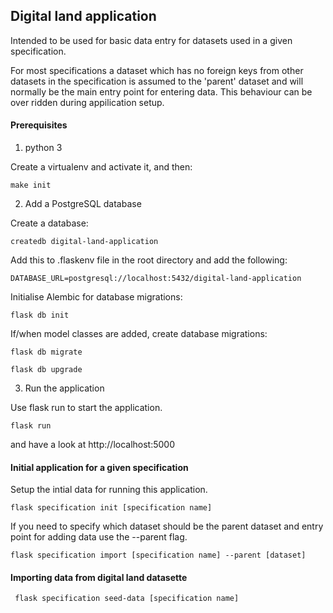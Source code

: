 ## Digital land application

Intended to be used for basic data entry for datasets used in a given specification.

For most specifications a dataset which has no foreign keys from other datasets in the specification is assumed to the 'parent' dataset
and will normally be the main entry point for entering data. This behaviour can be over ridden during appilication setup.


#### Prerequisites

1. python 3

Create a virtualenv and activate it, and then:

    make init

2. Add a PostgreSQL database

Create a database:

    createdb digital-land-application

Add this to .flaskenv file in the root directory and add the following:

    DATABASE_URL=postgresql://localhost:5432/digital-land-application

Initialise Alembic for database migrations:

    flask db init

If/when model classes are added, create database migrations:

    flask db migrate

    flask db upgrade

3. Run the application

Use flask run to start the application.

    flask run

and have a look at http://localhost:5000



#### Initial application for a given specification

Setup the intial data for running this application.

    flask specification init [specification name]

If you need to specify which dataset should be the parent dataset and entry point for adding data use the --parent flag.

    flask specification import [specification name] --parent [dataset]



#### Importing data from digital land datasette


     flask specification seed-data [specification name]

